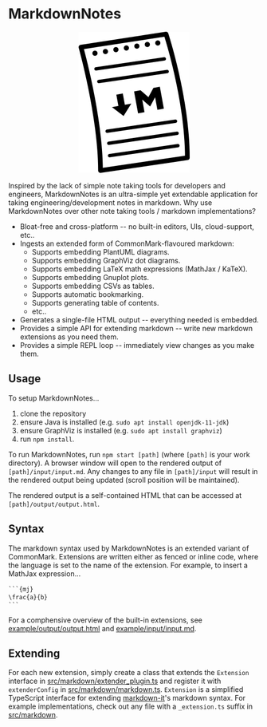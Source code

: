 # MarkdownNotes

<p align="center"><img src ="logo.png" alt="MarkdownNotes logo" /></p>

Inspired by the lack of simple note taking tools for developers and engineers, MarkdownNotes is an ultra-simple yet extendable application for taking engineering/development notes in markdown. Why use MarkdownNotes over other note taking tools / markdown implementations?

* Bloat-free and cross-platform -- no built-in editors, UIs, cloud-support, etc..
* Ingests an extended form of CommonMark-flavoured markdown:
  * Supports embedding PlantUML diagrams.
  * Supports embedding GraphViz dot diagrams.
  * Supports embedding LaTeX math expressions (MathJax / KaTeX).
  * Supports embedding Gnuplot plots.
  * Supports embedding CSVs as tables.
  * Supports automatic bookmarking.
  * Supports generating table of contents.
  * etc..
* Generates a single-file HTML output -- everything needed is embedded. 
* Provides a simple API for extending markdown -- write new markdown extensions as you need them.
* Provides a simple REPL loop -- immediately view changes as you make them.

## Usage

To setup MarkdownNotes...
1. clone the repository
1. ensure Java is installed (e.g. `sudo apt install openjdk-11-jdk`)
1. ensure GraphViz is installed (e.g. `sudo apt install graphviz`)
1. run `npm install`.

To run MarkdownNotes, run `npm start [path]` (where `[path]` is your work directory). A browser window will open to the rendered output of `[path]/input/input.md`. Any changes to any file in `[path]/input` will result in the rendered output being updated (scroll position will be maintained).

The rendered output is a self-contained HTML that can be accessed at `[path]/output/output.html`. 

## Syntax

The markdown syntax used by MarkdownNotes is an extended variant of CommonMark. Extensions are written either as fenced or inline code, where the language is set to the name of the extension. For example, to insert a MathJax expression...

````
```{mj}
\frac{a}{b}
```
````

For a comphensive overview of the built-in extensions, see [example/output/output.html](example/output/output.html) and [example/input/input.md](example/input/input.md).

## Extending

For each new extension, simply create a class that extends the `Extension` interface in [src/markdown/extender_plugin.ts](src/markdown/extender_plugin.ts) and register it with `extenderConfig` in [src/markdown/markdown.ts](src/markdown/markdown.ts). `Extension` is a simplified TypeScript interface for extending [markdown-it](https://github.com/markdown-it/markdown-it)'s markdown syntax. For example implementations, check out any file with a `_extension.ts` suffix in [src/markdown](src/markdown).
